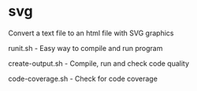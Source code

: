 # svg

Convert a text file to an html file with SVG graphics

runit.sh - Easy way to compile and run program

create-output.sh - Compile, run and check code quality

code-coverage.sh - Check for code coverage
